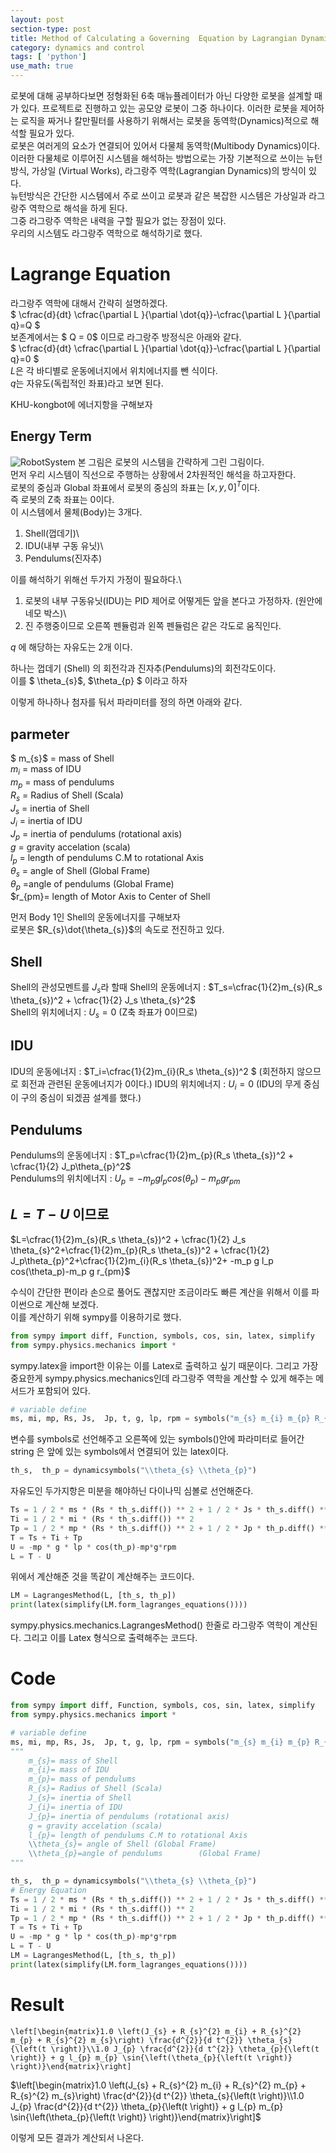 ```yaml
---
layout: post
section-type: post
title: Method of Calculating a Governing  Equation by Lagrangian Dynamics Using Python
category: dynamics and control
tags: [ 'python']
use_math: true
---
```


로봇에 대해 공부하다보면 정형화된 6축 매뉴퓰레이터가 아닌 다양한 로봇을 설계할 때가 있다.
프로젝트로 진행하고 있는 공모양 로봇이 그중 하나이다.
이러한 로봇을 제어하는 로직을 짜거나 칼만필터를 사용하기 위해서는 로봇을 동역학(Dynamics)적으로 해석할 필요가 있다.\
로봇은 여러게의 요소가 연결되어 있어서 다물체 동역학(Multibody Dynamics)이다.\
이러한 다물체로 이루어진 시스템을 해석하는 방법으로는 가장 기본적으로 쓰이는 뉴턴방식, 가상일 (Virtual Works), 라그랑주 역학(Lagrangian Dynamics)의 방식이 있다.\
뉴턴방식은 간단한 시스템에서 주로 쓰이고 로봇과 같은 복잡한 시스템은 가상일과 라그랑주 역학으로 해석을 하게 된다.\
그중 라그랑주 역학은 내력을 구할 필요가 없는 장점이 있다.\
우리의 시스템도 라그랑주 역학으로 해석하기로 했다.

# Lagrange Equation
라그랑주 역학에 대해서 간략히 설명하겠다.\
$ \cfrac{d}{dt} \cfrac{\partial L }{\partial \dot{q}}-\cfrac{\partial L }{\partial q}=Q  $ \
보존계에서는 $ Q = 0$ 이므로 라그랑주 방정식은 아래와 같다.\
$ \cfrac{d}{dt} \cfrac{\partial L }{\partial \dot{q}}-\cfrac{\partial L }{\partial q}=0  $ \
$L$은 각 바디별로 운동에너지에서 위치에너지를 뺀 식이다.\
$q$는 자유도(독립적인 좌표)라고 보면 된다.


KHU-kongbot에 에너지항을 구해보자
## Energy Term
![RobotSystem](/img/lagrangeanalysis.jpg )
본 그림은 로봇의 시스템을 간략하게 그린 그림이다.\
먼저 우리 시스템이 직선으로 주행하는 상황에서 2차원적인 해석을 하고자한다.\
로봇의 중심과 Global 좌표에서 로봇의 중심의 좌표는 $[x,y,0]^T$이다. \
즉 로봇의 Z축 좌표는 0이다.\
이 시스템에서 물체(Body)는 3개다.

1) Shell(껍데기)\
2) IDU(내부 구동 유닛)\
3) Pendulums(진자추)

이를 해석하기 위해선 두가지 가정이 필요하다.\
1) 로봇의 내부 구동유닛(IDU)는 PID 제어로 어떻게든 앞을 본다고 가정하자. (원안에 네모 박스)\
2) 진 주행중이므로 오른쪽 펜듈럼과 왼쪽 펜듈럼은 같은 각도로 움직인다.



$q$ 에 해당하는 자유도는 2개 이다.

하나는 껍데기 (Shell) 의 회전각과 진자추(Pendulums)의 회전각도이다.\
이를  $ \theta_{s}$, $\theta_{p} $ 이라고 하자


이렇게 하나하나 첨자를 둬서 파라미터를 정의 하면 아래와 같다.
## parmeter
$ m_{s}$ = mass of Shell\
$m_{i}$ = mass of IDU\
$m_{p}$ = mass of pendulums\
$R_{s}$ =  Radius of Shell (Scala)\
$J_{s}$ = inertia of Shell\
$J_{i}$ = inertia of IDU\
$J_{p}$ = inertia of pendulums (rotational axis)\
$g$ = gravity accelation (scala)\
$l_{p}$ = length of pendulums C.M to rotational Axis\
$\theta_{s}$ = angle of Shell (Global Frame)\
$\theta_{p}$ =angle of pendulums (Global Frame)\
$r_{pm}= length of Motor Axis to Center of Shell

먼저  Body 1인 Shell의 운동에너지를 구해보자\
로봇은 $R_{s}\dot{\theta_{s}}$의 속도로 전진하고 있다.


## Shell
Shell의 관성모멘트를 $J_s$라 할때
Shell의 운동에너지 : $T_s=\cfrac{1}{2}m_{s}(R_s \theta_{s})^2 + \cfrac{1}{2} J_s \theta_{s}^2$\
Shell의 위치에너지 : $U_s=0$ 
(Z축 좌표가 0이므로)


## IDU
IDU의 운동에너지 : $T_i=\cfrac{1}{2}m_{i}(R_s \theta_{s})^2 $
(회전하지 않으므로 회전과 관련된 운동에너지가 0이다.)
IDU의 위치에너지 : $U_i=0$ 
(IDU의 무게 중심이 구의 중심이 되겠끔 설계를 했다.)


## Pendulums
Pendulums의 운동에너지 : $T_p=\cfrac{1}{2}m_{p}(R_s \theta_{s})^2 + \cfrac{1}{2} J_p\theta_{p}^2$\
Pendulums의 위치에너지 : $U_p= -m_p  g l_p cos(\theta_p)-m_p g r_{pm}$ 

## $L=T-U$ 이므로


$L=\cfrac{1}{2}m_{s}(R_s \theta_{s})^2 + \cfrac{1}{2} J_s \theta_{s}^2+\cfrac{1}{2}m_{p}(R_s \theta_{s})^2 + \cfrac{1}{2} J_p\theta_{p}^2+\cfrac{1}{2}m_{i}(R_s \theta_{s})^2+ -m_p  g l_p cos(\theta_p)-m_p g r_{pm}$

수식이 간단한 편이라 손으로 풀어도 괜찮지만 조금이라도 빠른 계산을 위해서 이를 파이썬으로 계산해 보겠다.\
이를 계산하기 위해 sympy를 이용하기로 했다.
```python
from sympy import diff, Function, symbols, cos, sin, latex, simplify
from sympy.physics.mechanics import *
```
sympy.latex을 import한 이유는 이를 Latex로 출력하고 싶기 때문이다.
그리고 가장 중요한게 sympy.physics.mechanics인데 라그랑주 역학을 계산할 수 있게 해주는 메서드가 포함되어 있다.


```python    
# variable define
ms, mi, mp, Rs, Js,  Jp, t, g, lp, rpm = symbols("m_{s} m_{i} m_{p} R_{s} J_{s} J_{p} t g l_{p} r_{pm}")
```
변수를 symbols로 선언해주고 오른쪽에 있는 symbols()안에 파라미터로 들어간 string 은 앞에 있는 symbols에서 연결되어 있는 latex이다.


```python
th_s,  th_p = dynamicsymbols("\\theta_{s} \\theta_{p}")
```
자유도인 두가지항은 미분을 해야하닌 다이나믹 심볼로 선언해준다.


```python
Ts = 1 / 2 * ms * (Rs * th_s.diff()) ** 2 + 1 / 2 * Js * th_s.diff() ** 2
Ti = 1 / 2 * mi * (Rs * th_s.diff()) ** 2
Tp = 1 / 2 * mp * (Rs * th_s.diff()) ** 2 + 1 / 2 * Jp * th_p.diff() ** 2
T = Ts + Ti + Tp
U = -mp * g * lp * cos(th_p)-mp*g*rpm
L = T - U
```
위에서 계산해준 것을 똑같이 계산해주는 코드이다.


```python
LM = LagrangesMethod(L, [th_s, th_p])
print(latex(simplify(LM.form_lagranges_equations())))
```
sympy.physics.mechanics.LagrangesMethod() 한줄로 라그랑주 역학이 계산된다.
그리고 이를 Latex 형식으로 출력해주는 코드다.

# Code
```python
from sympy import diff, Function, symbols, cos, sin, latex, simplify
from sympy.physics.mechanics import *

# variable define
ms, mi, mp, Rs, Js,  Jp, t, g, lp, rpm = symbols("m_{s} m_{i} m_{p} R_{s} J_{s} J_{p} t g l_{p} r_{pm}")
"""
    m_{s}= mass of Shell
    m_{i}= mass of IDU
    m_{p}= mass of pendulums
    R_{s}= Radius of Shell (Scala)
    J_{s}= inertia of Shell
    J_{i}= inertia of IDU
    J_{p}= inertia of pendulums (rotational axis)
    g = gravity accelation (scala)
    l_{p}= length of pendulums C.M to rotational Axis
    \\theta_{s}= angle of Shell (Global Frame)
    \\theta_{p}=angle of pendulums        (Global Frame)
"""

th_s,  th_p = dynamicsymbols("\\theta_{s} \\theta_{p}")
# Energy Equation
Ts = 1 / 2 * ms * (Rs * th_s.diff()) ** 2 + 1 / 2 * Js * th_s.diff() ** 2
Ti = 1 / 2 * mi * (Rs * th_s.diff()) ** 2
Tp = 1 / 2 * mp * (Rs * th_s.diff()) ** 2 + 1 / 2 * Jp * th_p.diff() ** 2
T = Ts + Ti + Tp
U = -mp * g * lp * cos(th_p)-mp*g*rpm
L = T - U
LM = LagrangesMethod(L, [th_s, th_p])
print(latex(simplify(LM.form_lagranges_equations())))
```



# Result
```dotnetcli
\left[\begin{matrix}1.0 \left(J_{s} + R_{s}^{2} m_{i} + R_{s}^{2} m_{p} + R_{s}^{2} m_{s}\right) \frac{d^{2}}{d t^{2}} \theta_{s}{\left(t \right)}\\1.0 J_{p} \frac{d^{2}}{d t^{2}} \theta_{p}{\left(t \right)} + g l_{p} m_{p} \sin{\left(\theta_{p}{\left(t \right)} \right)}\end{matrix}\right]
```

$\left[\begin{matrix}1.0 \left(J_{s} + R_{s}^{2} m_{i} + R_{s}^{2} m_{p} + R_{s}^{2} m_{s}\right) \frac{d^{2}}{d t^{2}} \theta_{s}{\left(t \right)}\\1.0 J_{p} \frac{d^{2}}{d t^{2}} \theta_{p}{\left(t \right)} + g l_{p} m_{p} \sin{\left(\theta_{p}{\left(t \right)} \right)}\end{matrix}\right]$


이렇게 모든 결과가 계산되서 나온다.